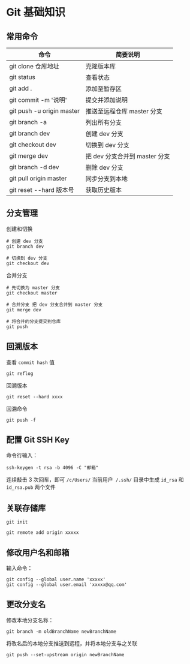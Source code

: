 # Git 基础知识

## 常用命令

| 命令                      | 简要说明                      |
| ------------------------- | ----------------------------- |
| git clone 仓库地址        | 克隆版本库                    |
| git status                | 查看状态                      |
| git add .                 | 添加至暂存区                  |
| git commit -m '说明'      | 提交并添加说明                |
| git push -u origin master | 推送至远程仓库 master 分支    |
| git branch -a             | 列出所有分支                  |
| git branch dev            | 创建 dev 分支                 |
| git checkout dev          | 切换到 dev 分支               |
| git merge dev             | 把 dev 分支合并到 master 分支 |
| git branch -d dev         | 删除 dev 分支                 |
| git pull origin master    | 同步分支到本地                |
| git reset --hard 版本号   | 获取历史版本                  |

## 分支管理

创建和切换

```shell
# 创建 dev 分支
git branch dev

# 切换到 dev 分支
git checkout dev
```

合并分支

```shell
# 先切换为 master 分支
git checkout master

# 合并分支 把 dev 分支合并到 master 分支
git merge dev

# 将合并的分支提交到仓库
git push
```

## 回溯版本

查看 `commit hash` 值

```shell
git reflog
```

回溯版本

```shell
git reset --hard xxxx
```

回溯命令

```shell
git push -f
```

## 配置 Git SSH Key

命令行输入：

```shell
ssh-keygen -t rsa -b 4096 -C "邮箱"
```

连续敲击 3 次回车，即可 `/c/Users/` 当前用户` /.ssh/` 目录中生成 `id_rsa` 和 `id_rsa.pub` 两个文件

## 关联存储库

```shell
git init

git remote add origin xxxxx
```

## 修改用户名和邮箱

输入命令：

```shell
git config --global user.name 'xxxxx'
git config --global user.email 'xxxxx@qq.com'
```

## 更改分支名

修改本地分支名称：

```shell
git branch -m oldBranchName newBranchName
```

将改名后的本地分支推送到远程，并将本地分支与之关联

```shell
git push --set-upstream origin newBranchName
```
